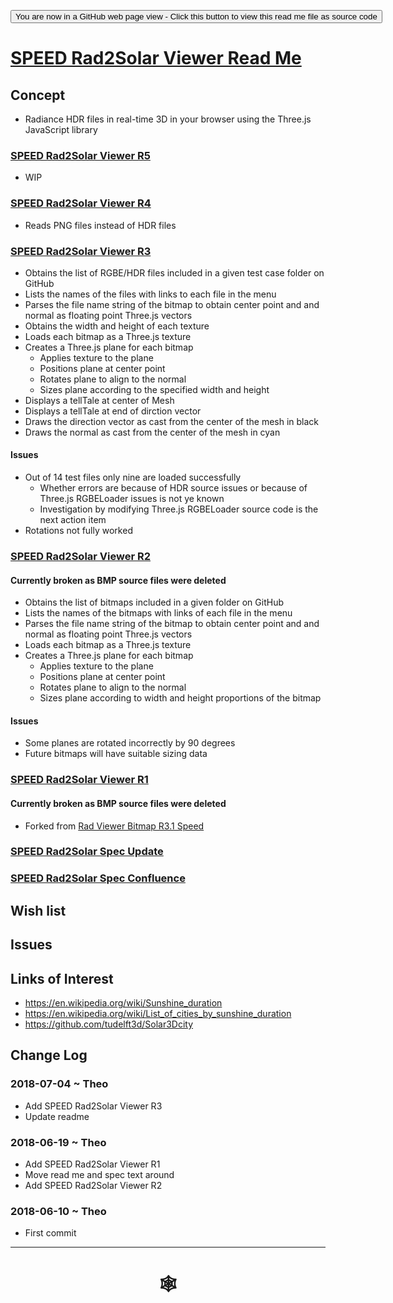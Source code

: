 <span style=display:none; >[You are now in a GitHub source code view - click this link to view Read Me file as a web page](http://www.ladybug.tools/spider/index.html#sandbox/speed-rad2solar-viewer/README.md "View file as a web page." ) </span>

<div><input type=button onclick="window.location.href='https://github.com/ladybug-tools/spider/tree/master/sandbox/speed-rad2solar-viewer/README.md'"
value="You are now in a GitHub web page view - Click this button to view this read me file as source code" ><div>

# [SPEED Rad2Solar Viewer Read Me]( #sandbox/speed-rad2solar-viewer/README.md )


## Concept

* Radiance HDR files in real-time 3D in your browser using the Three.js JavaScript library

<!--
## [SPEED Rad2Solar Viewer]( http://www.ladybug.tools/spider/sandbox/speed-rad2solar-viewer/index.html )

<iframe class=iframeReadMe src=http://www.ladybug.tools/spider/sandbox/speed-rad2solar-viewer/index.html width=100% height=400px >Iframes are not displayed on github.com</iframe>

-->

### [SPEED Rad2Solar Viewer R5]( https://www.ladybug.tools/spider/sandbox/speed-rad2solar-viewer/r5/speed-rad2solar-viewer.html )

* WIP

### [SPEED Rad2Solar Viewer R4]( https://www.ladybug.tools/spider/sandbox/speed-rad2solar-viewer/r4/speed-rad2solar-viewer.html )

* Reads PNG files instead of HDR files

### [SPEED Rad2Solar Viewer R3]( https://www.ladybug.tools/spider/sandbox/speed-rad2solar-viewer/r3/speed-rad2solar-viewer.html )

* Obtains the list of RGBE/HDR files included in a given test case folder on GitHub
* Lists the names of the files with links to each file in the menu
* Parses the file name string of the bitmap to obtain center point and and normal as floating point Three.js vectors
* Obtains the width and height of each texture
* Loads each bitmap as a Three.js texture
* Creates a Three.js plane for each bitmap
	* Applies texture to the plane
	* Positions plane at center point
	* Rotates plane to align to the normal
	* Sizes plane according to the specified width and height
* Displays a tellTale at center of Mesh
* Displays a tellTale  at end of dirction vector
* Draws the direction vector as cast from the center of the mesh in black
* Draws the normal as cast from the center of the mesh in cyan

#### Issues

* Out of 14 test files only nine are loaded successfully
	* Whether errors are because of HDR source issues or because of Three.js RGBELoader issues is not ye known
	* Investigation by modifying Three.js RGBELoader source code is the next action item
* Rotations not fully worked

### [SPEED Rad2Solar Viewer R2]( https://www.ladybug.tools/spider/sandbox/speed-rad2solar-viewer/r2/speed-rad2solar-viewer.html )

#### Currently broken as BMP source files were deleted
* Obtains the list of bitmaps included in a given folder on GitHub
* Lists the names of the bitmaps with links of each file in the menu
* Parses the file name string of the bitmap to obtain center point and and normal as floating point Three.js vectors
* Loads each bitmap as a Three.js texture
* Creates a Three.js plane for each bitmap
	* Applies texture to the plane
	* Positions plane at center point
	* Rotates plane to align to the normal
	* Sizes plane according to width and height proportions of the bitmap

#### Issues

* Some planes are rotated incorrectly by 90 degrees
* Future bitmaps will have suitable sizing data

### [SPEED Rad2Solar Viewer R1]( https://www.ladybug.tools/spider/sandbox/speed-rad2solar-viewer/r1/speed-rad2solar-viewer.html )

####  Currently broken as BMP source files were deleted
* Forked from [Rad Viewer Bitmap R3.1 Speed]( https://www.ladybug.tools/spider/rad-viewer/rad-viewer-bitmap/r3-speed/rad-viewer-bitmap.html )


### [SPEED Rad2Solar Spec Update]( https://github.com/ladybug-tools/spider/blob/master/sandbox/speed-rad2solar-viewer/speed-rad2solar-spec-update.md )

### [SPEED Rad2Solar Spec Confluence]( https://www.ladybug.tools/spider/#sandbox/speed-rad2solar-viewer/speed-rad2solar-spec-update.md )


## Wish list



## Issues



## Links of Interest

* https://en.wikipedia.org/wiki/Sunshine_duration
* https://en.wikipedia.org/wiki/List_of_cities_by_sunshine_duration
* https://github.com/tudelft3d/Solar3Dcity


## Change Log


### 2018-07-04 ~ Theo

* Add SPEED Rad2Solar Viewer R3
* Update readme

### 2018-06-19 ~ Theo

* Add SPEED Rad2Solar Viewer R1
* Move read me and spec text around
* Add SPEED Rad2Solar Viewer R2

### 2018-06-10 ~ Theo

* First commit


***

# <center title="hello!" ><a href=javascript:window.scrollTo(0,0); style=text-decoration:none; > &#x1f578; </a></center>



